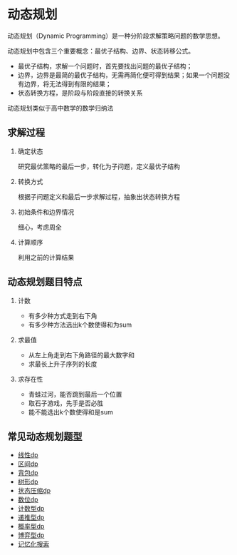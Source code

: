 # 动态规划

动态规划（Dynamic Programming）是一种分阶段求解策略问题的数学思想。

动态规划中包含三个重要概念：最优子结构、边界、状态转移公式。

- 最优子结构，求解一个问题时，首先要找出问题的最优子结构；
- 边界，边界是最简的最优子结构，无需再简化便可得到结果；如果一个问题没有边界，将无法得到有限的结果；
- 状态转换方程，是阶段与阶段直接的转换关系

动态规划类似于高中数学的数学归纳法

## 求解过程

1. 确定状态

	研究最优策略的最后一步，转化为子问题，定义最优子结构

2. 转换方式

	根据子问题定义和最后一步求解过程，抽象出状态转换方程

3. 初始条件和边界情况

	细心，考虑周全

4. 计算顺序

	利用之前的计算结果

## 动态规划题目特点

1. 计数

    - 有多少种方式走到右下角
    - 有多少种方法选出k个数使得和为sum

2. 求最值

    - 从左上角走到右下角路径的最大数字和
    - 求最长上升子序列的长度

3. 求存在性

    - 青蛙过河，能否跳到最后一个位置
    - 取石子游戏，先手是否必胜
    - 能不能选出k个数使得和是sum

## 常见动态规划题型

- [线性dp](./线性dp.md)
- [区间dp](./区间dp.md)
- [背包dp](./背包dp.md)
- [树形dp](./树形dp.md)
- [状态压缩dp](./状态压缩dp.md)
- [数位dp](./数位dp.md)
- [计数型dp](./计数型dp.md)
- [递推型dp](./递推型dp.md)
- [概率型dp](./概率型dp.md)
- [博弈型dp](./博弈型dp.md)
- [记忆化搜索](./记忆化搜索.md)


